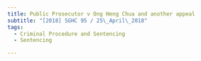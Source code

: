 ```yaml
---
title: Public Prosecutor v Ong Heng Chua and another appeal 
subtitle: "[2018] SGHC 95 / 25\_April\_2018"
tags:
  - Criminal Procedure and Sentencing
  - Sentencing

---
```


